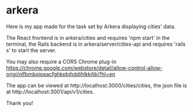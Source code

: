 # arkera

Here is my app made for the task set by Arkera displaying cities' data.

The React frontend is in arkera/cities and requires 'npm start' in the terminal, the Rails backend is in arkera/server/cities-api and requires 'rails s' to start the server.

You may also require a CORS Chrome plug-in https://chrome.google.com/webstore/detail/allow-control-allow-origi/nlfbmbojpeacfghkpbjhddihlkkiljbi?hl=en

The app can be viewed at http://localhost:3000/cities/cities, the json file is at http://localhost:3001/api/v1/cities.

Thank you!
